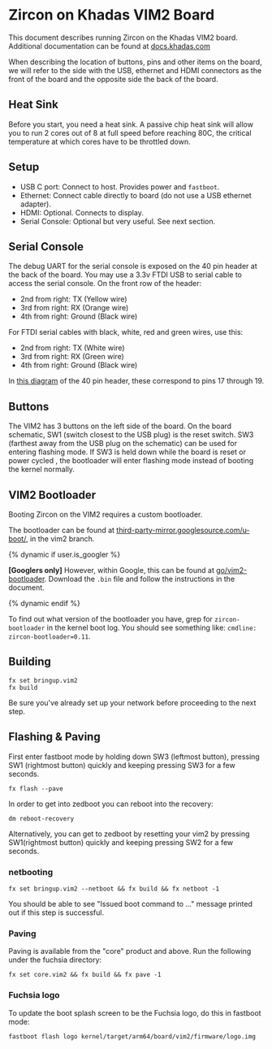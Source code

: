 # Zircon on Khadas VIM2 Board

This document describes running Zircon on the Khadas VIM2 board.
Additional documentation can be found at [docs.khadas.com](http://docs.khadas.com/)

When describing the location of buttons, pins and other items on the board,
we will refer to the side with the USB, ethernet and HDMI connectors as the front of the board
and the opposite side the back of the board.

## Heat Sink

Before you start, you need a heat sink. A passive chip heat sink will allow you
to run 2 cores out of 8 at full speed before reaching 80C, the critical
temperature at which cores have to be throttled down.

## Setup

- USB C port: Connect to host. Provides power and `fastboot`.
- Ethernet: Connect cable directly to board (do not use a USB ethernet adapter).
- HDMI: Optional. Connects to display.
- Serial Console: Optional but very useful. See next section.

## Serial Console

The debug UART for the serial console is exposed on the 40 pin header at the back of the board.
You may use a 3.3v FTDI USB to serial cable to access the serial console.
On the front row of the header:

- 2nd from right: TX (Yellow wire)
- 3rd from right: RX (Orange wire)
- 4th from right: Ground (Black wire)

For FTDI serial cables with black, white, red and green wires, use this:

- 2nd from right: TX (White wire)
- 3rd from right: RX (Green wire)
- 4th from right: Ground (Black wire)

In [this diagram](http://docs.khadas.com/vim2/GPIOPinout.html) of the 40 pin header,
these correspond to pins 17 through 19.

## Buttons

The VIM2 has 3 buttons on the left side of the board. On the board schematic, SW1 (switch closest to the USB plug) is the reset switch. SW3 (farthest away from the USB plug on the schematic) can be used for entering flashing mode. If SW3 is held down while the board is reset or power cycled , the bootloader will enter flashing mode instead of booting the kernel normally.

## VIM2 Bootloader

Booting Zircon on the VIM2 requires a custom bootloader.

The bootloader can be found at [third-party-mirror.googlesource.com/u-boot/](https://third-party-mirror.googlesource.com/u-boot/), in the vim2 branch.

{% dynamic if user.is_googler %}

**[Googlers only]** However, within Google, this can be found at
[go/vim2-bootloader](http://go.corp.google.com/vim2-bootloader).
Download the `.bin` file and follow the instructions in the document.

{% dynamic endif %}

To find out what version of the bootloader you have, grep for
`zircon-bootloader` in the kernel boot log. You should see something like:
`cmdline: zircon-bootloader=0.11`.


## Building

```
fx set bringup.vim2
fx build
```

Be sure you've already set up your network before proceeding to the next step.

## Flashing & Paving

First enter fastboot mode by holding down SW3 (leftmost button), pressing SW1 (rightmost button) quickly and keeping pressing SW3 for a few seconds.

```
fx flash --pave
```

In order to get into zedboot you can reboot into the recovery:

```
dm reboot-recovery
```

Alternatively, you can get to zedboot by resetting your vim2 by pressing SW1(rightmost button) quickly and keeping pressing SW2 for a few seconds.

### netbooting

```
fx set bringup.vim2 --netboot && fx build && fx netboot -1
```

You should be able to see "Issued boot command to ..." message printed out if this step is successful.

### Paving

Paving is available from the "core" product and above. Run the following under the fuchsia directory:

```
fx set core.vim2 && fx build && fx pave -1
```

### Fuchsia logo

To update the boot splash screen to be the Fuchsia logo, do this in fastboot mode:

```
fastboot flash logo kernel/target/arm64/board/vim2/firmware/logo.img
```
